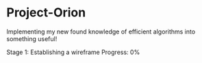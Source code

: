 # Project-Orion
Implementing my new found knowledge of efficient algorithms into something useful!

Stage 1: Establishing a wireframe
Progress: 0%
